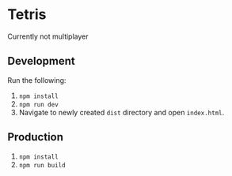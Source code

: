 # Tetris
Currently not multiplayer

## Development
Run the following:

1. `npm install`
2. `npm run dev`
3. Navigate to newly created `dist` directory and open `index.html`.

## Production
1. `npm install`
2. `npm run build`
